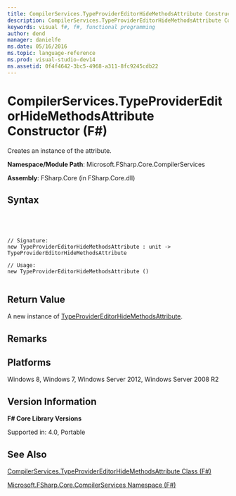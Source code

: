 ```yaml
---
title: CompilerServices.TypeProviderEditorHideMethodsAttribute Constructor (F#)
description: CompilerServices.TypeProviderEditorHideMethodsAttribute Constructor (F#)
keywords: visual f#, f#, functional programming
author: dend
manager: danielfe
ms.date: 05/16/2016
ms.topic: language-reference
ms.prod: visual-studio-dev14
ms.assetid: 0f4f4642-3bc5-4968-a311-8fc9245cdb22 
---
```


# CompilerServices.TypeProviderEditorHideMethodsAttribute Constructor (F#)

Creates an instance of the attribute.

**Namespace/Module Path**: Microsoft.FSharp.Core.CompilerServices

**Assembly**: FSharp.Core (in FSharp.Core.dll)


## Syntax



```




// Signature:
new TypeProviderEditorHideMethodsAttribute : unit -> TypeProviderEditorHideMethodsAttribute

// Usage:
new TypeProviderEditorHideMethodsAttribute ()


```





## Return Value
A new instance of [TypeProviderEditorHideMethodsAttribute](http://msdn.microsoft.com/en-us/library/dea2241e-f83c-465f-aa01-8211b68842a7).


## Remarks

## Platforms
Windows 8, Windows 7, Windows Server 2012, Windows Server 2008 R2


## Version Information
**F# Core Library Versions**

Supported in: 4.0, Portable




## See Also
[CompilerServices.TypeProviderEditorHideMethodsAttribute Class &#40;F&#35;&#41;](CompilerServices.TypeProviderEditorHideMethodsAttribute-Class-%5BFSharp%5D.md)

[Microsoft.FSharp.Core.CompilerServices Namespace &#40;F&#35;&#41;](Microsoft.FSharp.Core.CompilerServices-Namespace-%5BFSharp%5D.md)

